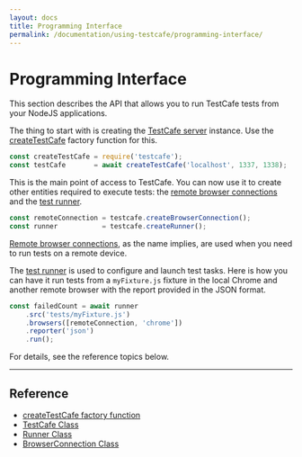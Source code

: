 ```yaml
---
layout: docs
title: Programming Interface
permalink: /documentation/using-testcafe/programming-interface/
---
```

# Programming Interface

This section describes the API that allows you to run TestCafe tests from your NodeJS applications.

The thing to start with is creating the [TestCafe server](testcafe.md) instance.
Use the [createTestCafe](createtestcafe.md) factory function for this.

```js
const createTestCafe = require('testcafe');
const testCafe       = await createTestCafe('localhost', 1337, 1338);
```

This is the main point of access to TestCafe. You can now use it to create other entities required to execute tests:
the [remote browser connections](browserconnection.md)
and the [test runner](runner.md).

```js
const remoteConnection = testcafe.createBrowserConnection();
const runner           = testcafe.createRunner();
```

[Remote browser connections](browserconnection.md), as the name implies,
are used when you need to run tests on a remote device.

The [test runner](runner.md) is used to configure and launch test tasks.
Here is how you can have it run tests from a `myFixture.js` fixture in the local Chrome and another remote browser
with the report provided in the JSON format.

```js
const failedCount = await runner
    .src('tests/myFixture.js')
    .browsers([remoteConnection, 'chrome'])
    .reporter('json')
    .run();
```

For details, see the reference topics below.

----

## Reference

* [createTestCafe factory function](createtestcafe.md)
* [TestCafe Class](testcafe.md)
* [Runner Class](runner.md)
* [BrowserConnection Class](browserconnection.md)